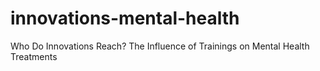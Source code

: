 # innovations-mental-health
Who Do Innovations Reach? The Influence of Trainings on Mental Health Treatments
